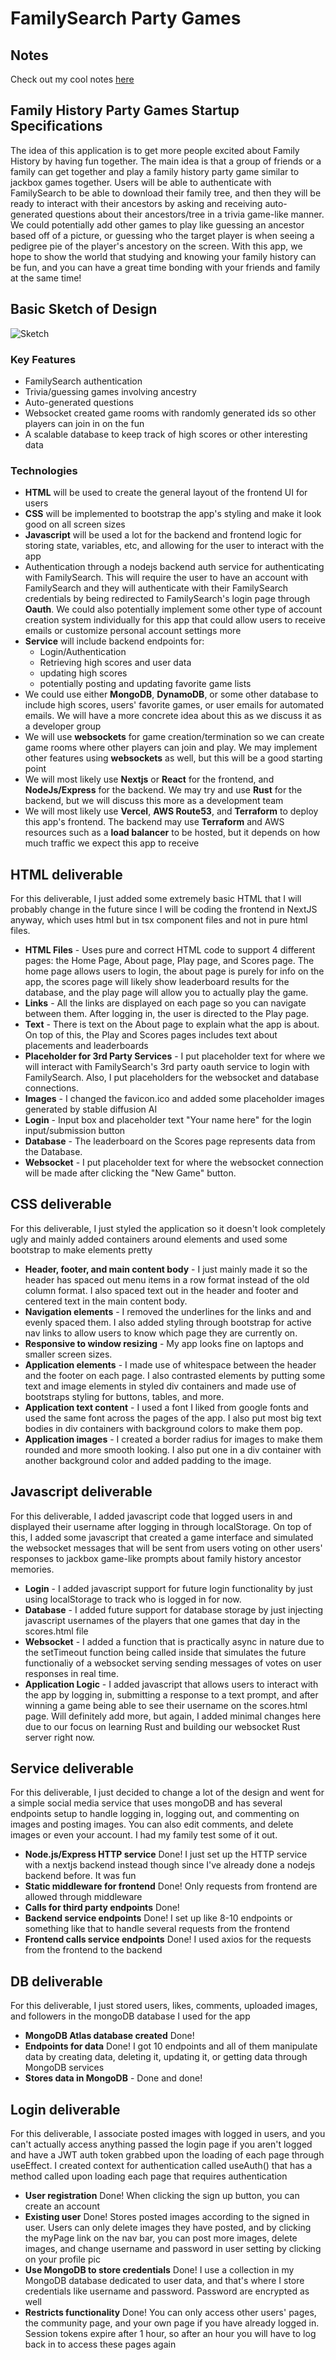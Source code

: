 # FamilySearch Party Games

## Notes

Check out my cool notes [here](notes.md)

## Family History Party Games Startup Specifications

The idea of this application is to get more people excited about Family History by having fun together. The main idea is that a group of friends or a family can get together and play a family history party game similar to jackbox games together. Users will be able to authenticate with FamilySearch to be able to download their family tree, and then they will be ready to interact with their ancestors by asking and receiving auto-generated questions about their ancestors/tree in a trivia game-like manner. We could potentially add other games to play like guessing an ancestor based off of a picture, or guessing who the target player is when seeing a pedigree pie of the player's ancestory on the screen. With this app, we hope to show the world that studying and knowing your family history can be fun, and you can have a great time bonding with your friends and family at the same time!

## Basic Sketch of Design

![Sketch](images/Startup_Pitch_Sketch.jpg)

### Key Features

* FamilySearch authentication
* Trivia/guessing games involving ancestry
* Auto-generated questions
* Websocket created game rooms with randomly generated ids so other players can join in on the fun
* A scalable database to keep track of high scores or other interesting data

### Technologies

* **HTML** will be used to create the general layout of the frontend UI for users
* **CSS** will be implemented to bootstrap the app's styling and make it look good on all screen sizes
* **Javascript** will be used a lot for the backend and frontend logic for storing state, variables, etc, and allowing for the user to interact with the app
* Authentication through a nodejs backend auth service for authenticating with FamilySearch. This will require the user to have an account with FamilySearch and they will authenticate with their FamilySearch credentials by being redirected to FamilySearch's login page through **Oauth**. We could also potentially implement some other type of account creation system individually for this app that could allow users to receive emails or customize personal account settings more
* **Service** will include backend endpoints for:
    * Login/Authentication
    * Retrieving high scores and user data
    * updating high scores
    * potentially posting and updating favorite game lists
* We could use either **MongoDB**, **DynamoDB**, or some other database to include high scores, users' favorite games, or user emails for automated emails. We will have a more concrete idea about this as we discuss it as a developer group
* We will use **websockets** for game creation/termination so we can create game rooms where other players can join and play. We may implement other features using **websockets** as well, but this will be a good starting point
* We will most likely use **Nextjs** or **React** for the frontend, and **NodeJs/Express** for the backend. We may try and use **Rust** for the backend, but we will discuss this more as a development team
* We will most likely use **Vercel**, **AWS Route53**, and **Terraform** to deploy this app's frontend. The backend may use **Terraform** and AWS resources such as a **load balancer** to be hosted, but it depends on how much traffic we expect this app to receive

## HTML deliverable

For this deliverable, I just added some extremely basic HTML that I will probably change in the future since I will be coding the frontend in NextJS anyway, which uses html but in tsx component files and not in pure html files.

- **HTML Files** - Uses pure and correct HTML code to support 4 different pages: the Home Page, About page, Play page, and Scores page. The home page allows users to login, the about page is purely for info on the app, the scores page will likely show leaderboard results for the database, and the play page will allow you to actually play the game.
- **Links** - All the links are displayed on each page so you can navigate between them. After logging in, the user is directed to the Play page.
- **Text** - There is text on the About page to explain what the app is about. On top of this, the Play and Scores pages includes text about placements and leaderboards
- **Placeholder for 3rd Party Services** - I put placeholder text for where we will interact with FamilySearch's 3rd party oauth service to login with FamilySearch. Also, I put placeholders for the websocket and database connections.
- **Images** - I changed the favicon.ico and added some placeholder images generated by stable diffusion AI
- **Login** - Input box and placeholder text "Your name here" for the login input/submission button
- **Database** - The leaderboard on the Scores page represents data from the Database.
- **Websocket** - I put placeholder text for where the websocket connection will be made after clicking the "New Game" button.

## CSS deliverable

For this deliverable, I just styled the application so it doesn't look completely ugly and mainly added containers around elements and used some bootstrap to make elements pretty

- **Header, footer, and main content body** - I just mainly made it so the header has spaced out menu items in a row format instead of the old column format. I also spaced text out in the header and footer and centered text in the main content body.
- **Navigation elements** - I removed the underlines for the links and and evenly spaced them. I also added styling through bootstrap for active nav links to allow users to know which page they are currently on.
- **Responsive to window resizing** - My app looks fine on laptops and smaller screen sizes.
- **Application elements** - I made use of whitespace between the header and the footer on each page. I also contrasted elements by putting some text and image elements in styled div containers and made use of bootstraps styling for buttons, tables, and more.
- **Application text content** - I used a font I liked from google fonts and used the same font across the pages of the app. I also put most big text bodies in div containers with background colors to make them pop.
- **Application images** - I created a border radius for images to make them rounded and more smooth looking. I also put one in a div container with another background color and added padding to the image.

## Javascript deliverable

For this deliverable, I added javascript code that logged users in and displayed their username after logging in through localStorage. On top of this, I added some javascript that created a game interface and simulated the websocket messages that will be sent from users voting on other users' responses to jackbox game-like prompts about family history ancestor memories. 

- **Login** - I added javascript support for future login functionality by just using localStorage to track who is logged in for now.
- **Database** - I added future support for database storage by just injecting javascript usernames of the players that one games that day in the scores.html file
- **Websocket** - I added a function that is practically async in nature due to the setTimeout function being called inside that simulates the future functionaliy of a websocket serving sending messages of votes on user responses in real time.
- **Application Logic** - I added javascript that allows users to interact with the app by logging in, submitting a response to a text prompt, and after winning a game being able to see their username on the scores.html page. Will definitely add more, but again, I added minimal changes here due to our focus on learning Rust and building our websocket Rust server right now.

## Service deliverable

For this deliverable, I just decided to change a lot of the design and went for a simple social media service that uses mongoDB and has several endpoints setup to handle logging in, logging out, and commenting on images and posting images. You can also edit comments, and delete images or even your account. I had my family test some of it out.

- **Node.js/Express HTTP service** Done! I just set up the HTTP service with a nextjs backend instead though since I've already done a nodejs backend before. It was fun
- **Static middleware for frontend** Done! Only requests from frontend are allowed through middleware
- **Calls for third party endpoints** Done!
- **Backend service endpoints** Done! I set up like 8-10 endpoints or something like that to handle several requests from the frontend
- **Frontend calls service endpoints** Done! I used axios for the requests from the frontend to the backend

## DB deliverable

For this deliverable, I just stored users, likes, comments, uploaded images, and followers in the mongoDB database I used for the app

- **MongoDB Atlas database created** Done!
- **Endpoints for data** Done! I got 10 endpoints and all of them manipulate data by creating data, deleting it, updating it, or getting data through MongoDB services
- **Stores data in MongoDB** - Done and done!

## Login deliverable

For this deliverable, I associate posted images with logged in users, and you can't actually access anything passed the login page if you aren't logged and have a JWT auth token grabbed upon the loading of each page through useEffect. I created context for authentication called useAuth() that has a method called upon loading each page that requires authentication

- **User registration** Done! When clicking the sign up button, you can create an account
- **Existing user** Done! Stores posted images according to the signed in user. Users can only delete images they have posted, and by clicking the myPage link on the nav bar, you can post more images, delete images, and change username and password in user setting by clicking on your profile pic
- **Use MongoDB to store credentials** Done! I use a collection in my MongoDB database dedicated to user data, and that's where I store credentials like username and password. Password are encrypted as well
- **Restricts functionality** Done! You can only access other users' pages, the community page, and your own page if you have already logged in. Session tokens expire after 1 hour, so after an hour you will have to log back in to access these pages again
